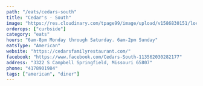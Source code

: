 ```yaml
---
path: "/eats/cedars-south"
title: "Cedar's - South"
image: "https://res.cloudinary.com/tpage99/image/upload/v1586830151/local417eats/local417eatslogo.png"
orderops: ["curbside"]
category: "eats"
hours: "6am-8pm Monday through Saturday. 6am-2pm Sunday"
eatsType: "American"
website: "https://cedarsfamilyrestaurant.com/"
facebook: "https://www.facebook.com/Cedars-South-113562030282177"
address: "3322 S Campbell Springfield, Missouri 65807"
phone: "4178901984"
tags: ["american", "diner"]
---
```

